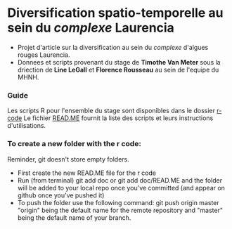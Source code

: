 # Diversification spatio-temporelle au sein du *complexe* Laurencia
- Projet d'article sur la diversification au sein du *complexe* d'algues rouges Laurencia.
- Donnees et scripts provenant du stage de **Timothe Van Meter** sous la driection de **Line LeGall** et **Florence Rousseau** au sein de l'equipe du MHNH.

### Guide

Les scripts R pour l'ensemble du stage sont disponibles dans le dossier [r-code](/timothevanmeter/laurencia-diversification/r-code)
Le fichier [READ.ME](/timothevanmeter/laurencia-diversification/r-code/READ.ME) fournit la liste des scripts et leurs instructions d'utilisations.


### To create a new folder with the r code:
Reminder, git doesn't store empty folders.
- First create the new READ.ME file for the r code
- Run (from terminal) git add doc or git add doc/READ.ME and the folder will be added to your local repo once you've committed (and appear on github once you've pushed it)
- To push the folder use the following command: git push origin master
"origin" being the default name for the remote repository and "master" being the default name of your branch.
